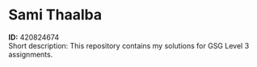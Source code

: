 # Sami Thaalba
**ID:** 420824674  
Short description: This repository contains my solutions for GSG Level 3 assignments.
